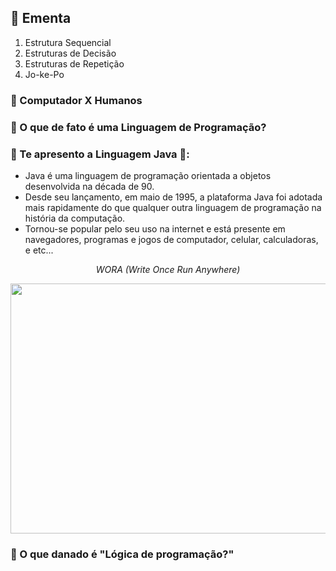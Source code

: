 <h2>📝 Ementa</h2>

<ol>
    <li>Estrutura Sequencial</li>
    <li>Estruturas de Decisão</li>
    <li>Estruturas de Repetição</li>
    <li>Jo-ke-Po</li>
</ol>

<h3>🔸 Computador X Humanos </h3>

<h3>🔸️ O que de fato é uma Linguagem de Programação?</h3>

<h3>🔸 Te apresento a Linguagem Java 🖤:</h3>
<p>
    <ul>
        <li>Java é uma linguagem de programação orientada a objetos desenvolvida na década de 90.</li>
        <li>Desde seu lançamento, em maio de 1995, a plataforma Java foi adotada mais rapidamente do que qualquer outra
        linguagem de programação na história da computação.</li>
        <li>Tornou-se popular pelo seu uso na internet e está presente em navegadores, programas e jogos de computador, celular,
        calculadoras, e etc...</li>
    </ul>
</p>

<p align="center"><em> WORA (Write Once Run Anywhere)</em></p>

<img src="https://rogerioaraujo.files.wordpress.com/2013/01/visaogeraldevjava.png" width="600" height="400" />

<h3>🔸 O que danado é "Lógica de programação?"</h3>

